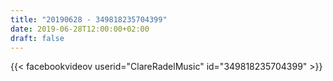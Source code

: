 ```yaml
---
title: "20190628 - 349818235704399"
date: 2019-06-28T12:00:00+02:00
draft: false
---
```


{{< facebookvideov userid="ClareRadelMusic" id="349818235704399" >}}